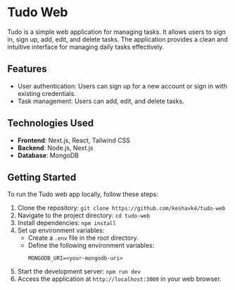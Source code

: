 # Tudo Web
Tudo is a simple web application for managing tasks. It allows users to sign in, sign up, add, edit, and delete tasks. The application provides a clean and intuitive interface for managing daily tasks effectively.

## Features
- User authentication: Users can sign up for a new account or sign in with existing credentials.
- Task management: Users can add, edit, and delete tasks.

## Technologies Used
- **Frontend**: Next.js, React, Tailwind CSS
- **Backend**: Node.js, Next.js
- **Database**: MongoDB

## Getting Started
To run the Tudo web app locally, follow these steps:

1. Clone the repository: `git clone https://github.com/keshavk4/tudo-web`
2. Navigate to the project directory: `cd tudo-web`
3. Install dependencies: `npm install`
4. Set up environment variables:
   - Create a `.env` file in the root directory.
   - Define the following environment variables:
     ```
     MONGODB_URI=<your-mongodb-uri>
     ```
5. Start the development server: `npm run dev`
6. Access the application at `http://localhost:3000` in your web browser.